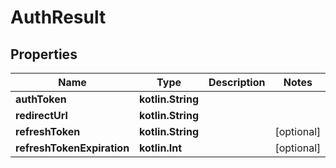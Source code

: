 
# AuthResult

## Properties
Name | Type | Description | Notes
------------ | ------------- | ------------- | -------------
**authToken** | **kotlin.String** |  | 
**redirectUrl** | **kotlin.String** |  | 
**refreshToken** | **kotlin.String** |  |  [optional]
**refreshTokenExpiration** | **kotlin.Int** |  |  [optional]



